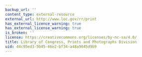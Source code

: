 ```yaml
---
backup_url: ''
content_type: external-resource
external_url: http://www.loc.gov/rr/print
has_external_licence_warning: true
has_external_license_warning: true
is_broken: ''
license: https://creativecommons.org/licenses/by-nc-sa/4.0/
title: Library of Congress, Prints and Photographs Division
uid: 44c95ed3-5b45-46e2-bf34-a48a9045d9b9
---
```

